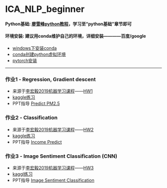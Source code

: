 # ICA_NLP_beginner
#### Python基础: [廖雪峰python教程](https://www.liaoxuefeng.com/wiki/1016959663602400)，学习至“python基础”章节即可
#### 环境安装: 建议用conda维护自己的环境，详细安装————百度/google
- [windows下安装conda](https://blog.csdn.net/scorn_/article/details/106591160)
- [conda创建python虚拟环境](https://www.cnblogs.com/shierlou-123/p/11138920.html)
- [pytorch安装](https://blog.csdn.net/MCYZSF/article/details/116525159)
************************************************************************
### 作业1 - Regression, Gradient descent
- 来源于[李宏毅2019机器学习课程](http://speech.ee.ntu.edu.tw/~tlkagk/courses_ML19.html)——[HW1](https://ntumlta2019.github.io/ml-web-hw1/)
- [kaggle练习](https://www.kaggle.com/c/ml2019spring-hw1/overview)  
- PPT指导 [Predict PM2.5 ](https://docs.google.com/presentation/d/1TkPQoOPyDY9IzzuaVsYq1E26D1NTmi_QA9S9c-rw9K8/edit#slide=id.g5047f99cc6_0_332)    

### 作业2 - Classification
- 来源于[李宏毅2019机器学习课程](http://speech.ee.ntu.edu.tw/~tlkagk/courses_ML19.html)——[HW2](https://ntumlta2019.github.io/ml-web-hw2/)
- [kaggle练习](https://www.kaggle.com/c/ml2019spring-hw2/overview)
- PPT指导 [Income Predict ](https://docs.google.com/presentation/d/1f4a81OqeG27pRHuqHXg7Qi0KJ4SlLBDpe9ljNu3IXT0/edit#slide=id.p1)

### 作业3 - Image Sentiment Classification (CNN)
- 来源于[李宏毅2019机器学习课程](http://speech.ee.ntu.edu.tw/~tlkagk/courses_ML19.html)——[HW3](https://ntumlta2019.github.io/ml-web-hw3/)
- [kaggl练习](https://www.kaggle.com/c/ml2019spring-hw3/overview)
- PPT指导 [Image Sentiment Classification](https://docs.google.com/presentation/d/1_UOEquMW4URIuTtrKGqwSPP4qtKIb7osT9ysTQ3Flmo/edit#slide=id.p)
